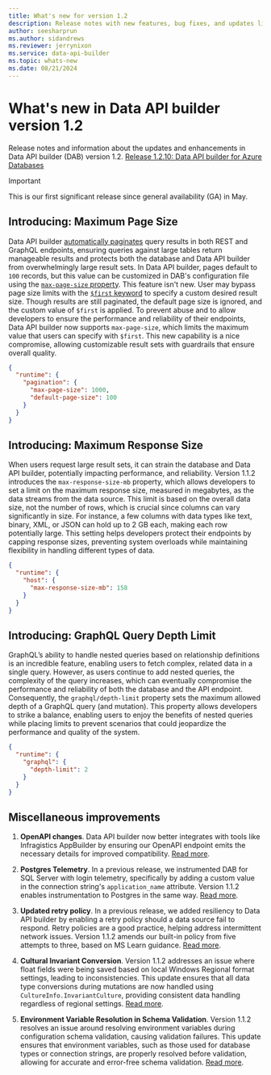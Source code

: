 ```yaml
---
title: What's new for version 1.2
description: Release notes with new features, bug fixes, and updates listed for the Data API builder version 1.2.
author: seesharprun
ms.author: sidandrews
ms.reviewer: jerrynixon
ms.service: data-api-builder
ms.topic: whats-new 
ms.date: 08/21/2024
---
```


# What's new in Data API builder version 1.2

Release notes and information about the updates and enhancements in Data API builder (DAB) version 1.2. [Release 1.2.10: Data API builder for Azure Databases](https://github.com/Azure/data-api-builder/releases/tag/v1.2.10) 

> [!IMPORTANT]
> This is our first significant release since general availability (GA) in May.

## Introducing: Maximum Page Size

Data API builder [automatically paginates](https://learn.microsoft.com/en-us/azure/data-api-builder/reference-configuration#pagination-runtime) query results in both REST and GraphQL endpoints, ensuring queries against large tables return manageable results and protects both the database and Data API builder from overwhelmingly large result sets. In Data API builder, pages default to `100` records, but this value can be customized in DAB's configuration file using the [`max-page-size` property](https://learn.microsoft.com/en-us/azure/data-api-builder/reference-configuration#default-page-size-pagination-runtime). This feature isn't new. User may bypass page size limits with the [`$first` keyword](https://learn.microsoft.com/en-us/azure/data-api-builder/rest#first-and-after) to specify a custom desired result size. Though results are still paginated, the default page size is ignored, and the custom value of `$first` is applied. To prevent abuse and to allow developers to ensure the performance and reliability of their endpoints, Data API builder now supports `max-page-size`, which limits the maximum value that users can specify with `$first`. This new capability is a nice compromise, allowing customizable result sets with guardrails that ensure overall quality.

```json
{
  "runtime": {
    "pagination": {
      "max-page-size": 1000, 
      "default-page-size": 100 
    }
  }
}
```

## Introducing: Maximum Response Size

When users request large result sets, it can strain the database and Data API builder, potentially impacting performance, and reliability. Version 1.1.2 introduces the `max-response-size-mb` property, which allows developers to set a limit on the maximum response size, measured in megabytes, as the data streams from the data source. This limit is based on the overall data size, not the number of rows, which is crucial since columns can vary significantly in size. For instance, a few columns with data types like text, binary, XML, or JSON can hold up to 2 GB each, making each row potentially large. This setting helps developers protect their endpoints by capping response sizes, preventing system overloads while maintaining flexibility in handling different types of data.

```json
{
  "runtime": {
    "host": {
      "max-response-size-mb": 158 
    }
  }
}
```

## Introducing: GraphQL Query Depth Limit

GraphQL’s ability to handle nested queries based on relationship definitions is an incredible feature, enabling users to fetch complex, related data in a single query. However, as users continue to add nested queries, the complexity of the query increases, which can eventually compromise the performance and reliability of both the database and the API endpoint. Consequently, the `graphql/depth-limit` property sets the maximum allowed depth of a GraphQL query (and mutation). This property allows developers to strike a balance, enabling users to enjoy the benefits of nested queries while placing limits to prevent scenarios that could jeopardize the performance and quality of the system.

```json
{
  "runtime": {
    "graphql": {
      "depth-limit": 2
    }
  }
}
```

## Miscellaneous improvements

1. **OpenAPI changes**. Data API builder now better integrates with tools like Infragistics AppBuilder by ensuring our OpenAPI endpoint emits the necessary details for improved compatibility. [Read more](https://github.com/Azure/data-api-builder/issues/2212).

2. **Postgres Telemetry**. In a previous release, we instrumented DAB for SQL Server with login telemetry, specifically by adding a custom value in the connection string's `application_name` attribute. Version 1.1.2 enables instrumentation to Postgres in the same way. [Read more](https://github.com/Azure/data-api-builder/pull/2208).

3. **Updated retry policy**. In a previous release, we added resiliency to Data API builder by enabling a retry policy should a data source fail to respond. Retry policies are a good practice, helping address intermittent network issues. Version 1.1.2 amends our built-in policy from five attempts to three, based on MS Learn guidance. [Read more](https://github.com/Azure/data-api-builder/pull/2285).

4. **Cultural Invariant Conversion**. Version 1.1.2 addresses an issue where float fields were being saved based on local Windows Regional format settings, leading to inconsistencies. This update ensures that all data type conversions during mutations are now handled using `CultureInfo.InvariantCulture`, providing consistent data handling regardless of regional settings. [Read more](https://github.com/Azure/data-api-builder/pull/2316).

5. **Environment Variable Resolution in Schema Validation**. Version 1.1.2 resolves an issue around resolving environment variables during configuration schema validation, causing validation failures. This update ensures that environment variables, such as those used for database types or connection strings, are properly resolved before validation, allowing for accurate and error-free schema validation. [Read more](https://github.com/Azure/data-api-builder/pull/2316).